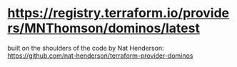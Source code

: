 # https://registry.terraform.io/providers/MNThomson/dominos/latest

built on the shoulders of the code by Nat Henderson: https://github.com/nat-henderson/terraform-provider-dominos
